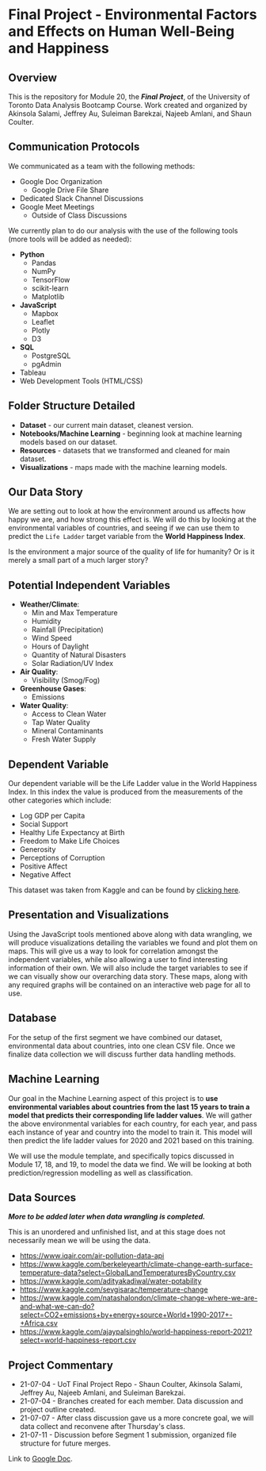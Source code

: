 # Final Project - Environmental Factors and Effects on Human Well-Being and Happiness

## Overview

This is the repository for Module 20, the ***Final Project***, of the University of Toronto Data Analysis Bootcamp Course. Work created and organized by Akinsola Salami, Jeffrey Au, Suleiman Barekzai, Najeeb Amlani, and Shaun Coulter.

## Communication Protocols

We communicated as a team with the following methods:

* Google Doc Organization
  * Google Drive File Share
* Dedicated Slack Channel Discussions
* Google Meet Meetings
  * Outside of Class Discussions

We currently plan to do our analysis with the use of the following tools (more tools will be added as needed):

* **Python**
  * Pandas
  * NumPy
  * TensorFlow
  * scikit-learn
  * Matplotlib
* **JavaScript**
  * Mapbox
  * Leaflet
  * Plotly
  * D3
* **SQL**
  * PostgreSQL
  * pgAdmin
* Tableau
* Web Development Tools (HTML/CSS)

## Folder Structure Detailed

* **Dataset** - our current main dataset, cleanest version.
* **Notebooks/Machine Learning** - beginning look at machine learning models based on our dataset.
* **Resources** - datasets that we transformed and cleaned for main dataset.
* **Visualizations** - maps made with the machine learning models.

## Our Data Story

We are setting out to look at how the environment around us affects how happy we are, and how strong this effect is. We will do this by looking at the environmental variables of countries, and seeing if we can use them to predict the `Life Ladder` target variable from the **World Happiness Index**.

Is the environment a major source of the quality of life for humanity? Or is it merely a small part of a much larger story?

## Potential Independent Variables

* **Weather/Climate**:
  * Min and Max Temperature
  * Humidity
  * Rainfall (Precipitation)
  * Wind Speed
  * Hours of Daylight
  * Quantity of Natural Disasters
  * Solar Radiation/UV Index
* **Air Quality**:
  * Visibility (Smog/Fog)
* **Greenhouse Gases**:
  * Emissions
* **Water Quality**:
  * Access to Clean Water
  * Tap Water Quality
  * Mineral Contaminants
  * Fresh Water Supply

## Dependent Variable

Our dependent variable will be the Life Ladder value in the World Happiness Index. In this index the value is produced from the measurements of the other categories which include:

* Log GDP per Capita
* Social Support
* Healthy Life Expectancy at Birth
* Freedom to Make Life Choices
* Generosity
* Perceptions of Corruption
* Positive Affect
* Negative Affect

This dataset was taken from Kaggle and can be found by [clicking here](https://www.kaggle.com/ajaypalsinghlo/world-happiness-report-2021?select=world-happiness-report.csv).

## Presentation and Visualizations

Using the JavaScript tools mentioned above along with data wrangling, we will produce visualizations detailing the variables we found and plot them on maps. This will give us a way to look for correlation amongst the independent variables, while also allowing a user to find interesting information of their own. We will also include the target variables to see if we can visually show our overarching data story. These maps, along with any required graphs will be contained on an interactive web page for all to use.

## Database

For the setup of the first segment we have combined our dataset, environmental data about countries, into one clean CSV file. Once we finalize data collection we will discuss further data handling methods.

## Machine Learning

Our goal in the Machine Learning aspect of this project is to **use environmental variables about countries from the last 15 years to train a model that predicts their corresponding life ladder values**. We will gather the above environmental variables for each country, for each year, and pass each instance of year and country into the model to train it. This model will then predict the life ladder values for 2020 and 2021 based on this training.

We will use the module template, and specifically topics discussed in Module 17, 18, and 19, to model the data we find. We will be looking at both prediction/regression modelling as well as classification.

## Data Sources

***More to be added later when data wrangling is completed.***

This is an unordered and unfinished list, and at this stage does not necessarily mean we will be using the data.

* https://www.iqair.com/air-pollution-data-api
* https://www.kaggle.com/berkeleyearth/climate-change-earth-surface-temperature-data?select=GlobalLandTemperaturesByCountry.csv
* https://www.kaggle.com/adityakadiwal/water-potability
* https://www.kaggle.com/sevgisarac/temperature-change
* https://www.kaggle.com/natashalondon/climate-change-where-we-are-and-what-we-can-do?select=CO2+emissions+by+energy+source+World+1990-2017+-+Africa.csv
* https://www.kaggle.com/ajaypalsinghlo/world-happiness-report-2021?select=world-happiness-report.csv

## Project Commentary

* 21-07-04 - UoT Final Project Repo - Shaun Coulter, Akinsola Salami, Jeffrey Au, Najeeb Amlani, and Suleiman Barekzai.
* 21-07-04 - Branches created for each member. Data discussion and project outline created.
* 21-07-07 - After class discussion gave us a more concrete goal, we will data collect and reconvene after Thursday's class.
* 21-07-11 - Discussion before Segment 1 submission, organized file structure for future merges.

Link to [Google Doc](https://docs.google.com/document/d/1EW4t8kRGlLc9MQogQzHVajHzpL0GueukDG4ZbumZaHs/edit).
